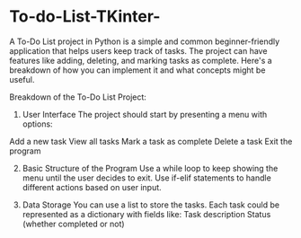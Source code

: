 # To-do-List-TKinter-
A To-Do List project in Python is a simple and common beginner-friendly application that helps users keep track of tasks. The project can have features like adding, deleting, and marking tasks as complete. Here's a breakdown of how you can implement it and what concepts might be useful.

Breakdown of the To-Do List Project:
1. User Interface
The project should start by presenting a menu with options:

Add a new task
View all tasks
Mark a task as complete
Delete a task
Exit the program


2. Basic Structure of the Program
Use a while loop to keep showing the menu until the user decides to exit.
Use if-elif statements to handle different actions based on user input.


3. Data Storage
You can use a list to store the tasks. Each task could be represented as a dictionary with fields like:
Task description
Status (whether completed or not)



